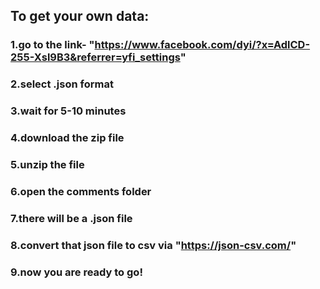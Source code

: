 ## To get your own data:
### 1.go to the link-  "https://www.facebook.com/dyi/?x=AdlCD-255-Xsl9B3&referrer=yfi_settings"
### 2.select .json format
### 3.wait for 5-10 minutes
### 4.download the zip file
### 5.unzip the file
### 6.open the comments folder
### 7.there will be a .json file
### 8.convert that json file to csv via "https://json-csv.com/"
### 9.now you are ready to go!
